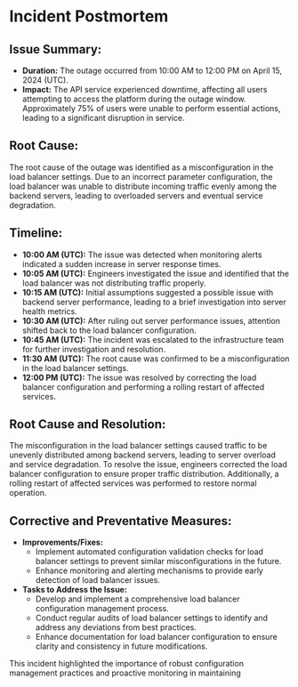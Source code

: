 # Incident Postmortem

## Issue Summary:

- **Duration:** The outage occurred from 10:00 AM to 12:00 PM on April 15, 2024 (UTC).
- **Impact:** The API service experienced downtime, affecting all users attempting to access the platform during the outage window. Approximately 75% of users were unable to perform essential actions, leading to a significant disruption in service.

## Root Cause:

The root cause of the outage was identified as a misconfiguration in the load balancer settings. Due to an incorrect parameter configuration, the load balancer was unable to distribute incoming traffic evenly among the backend servers, leading to overloaded servers and eventual service degradation.

## Timeline:

- **10:00 AM (UTC):** The issue was detected when monitoring alerts indicated a sudden increase in server response times.
- **10:05 AM (UTC):** Engineers investigated the issue and identified that the load balancer was not distributing traffic properly.
- **10:15 AM (UTC):** Initial assumptions suggested a possible issue with backend server performance, leading to a brief investigation into server health metrics.
- **10:30 AM (UTC):** After ruling out server performance issues, attention shifted back to the load balancer configuration.
- **10:45 AM (UTC):** The incident was escalated to the infrastructure team for further investigation and resolution.
- **11:30 AM (UTC):** The root cause was confirmed to be a misconfiguration in the load balancer settings.
- **12:00 PM (UTC):** The issue was resolved by correcting the load balancer configuration and performing a rolling restart of affected services.

## Root Cause and Resolution:

The misconfiguration in the load balancer settings caused traffic to be unevenly distributed among backend servers, leading to server overload and service degradation. To resolve the issue, engineers corrected the load balancer configuration to ensure proper traffic distribution. Additionally, a rolling restart of affected services was performed to restore normal operation.

## Corrective and Preventative Measures:

- **Improvements/Fixes:**
  - Implement automated configuration validation checks for load balancer settings to prevent similar misconfigurations in the future.
  - Enhance monitoring and alerting mechanisms to provide early detection of load balancer issues.
- **Tasks to Address the Issue:**
  - Develop and implement a comprehensive load balancer configuration management process.
  - Conduct regular audits of load balancer settings to identify and address any deviations from best practices.
  - Enhance documentation for load balancer configuration to ensure clarity and consistency in future modifications.

This incident highlighted the importance of robust configuration management practices and proactive monitoring in maintaining
